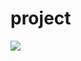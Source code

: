 # project

<a href='https://ifh.cc/v-BVBc51' target='_blank'><img src='https://ifh.cc/g/BVBc51.jpg' border='0'></a>
